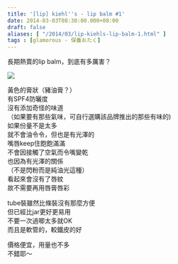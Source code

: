 ```yaml
---
title: '[lip] kiehl''s - lip balm #1'
date: 2014-03-03T08:30:00.000+08:00
draft: false
aliases: [ "/2014/03/lip-kiehls-lip-balm-1.html" ]
tags : [glamorous - 保養おたく]
---
```


長期熱賣的lip balm，到底有多厲害？  

![](/images/kiehlslip.jpg)

黃色的膏狀（豬油膏？）  
有SPF4防曬度  
沒有添加奇怪的味道  
（如果要有那些氣味，可自行選購該品牌推出的那些有味的)  
如果份量不是太多  
就不會油令令，但也是有光澤的   
嘴唇keep住飽飽滿滿  
不會因接觸了空氣而令嘴變乾  
也因為有光澤的關係  
（不是閃粉而是純油光這種）  
看起來會沒有了唇紋  
故不需要再用唇膏唇彩  
  
tube裝雖然比條裝沒有那麼方便  
但已經比jar更好更易用  
不要一次過唧太多就OK  
而且是軟管的，較鐵皮的好   

價格便宜，用量也不多  
不錯耶～
